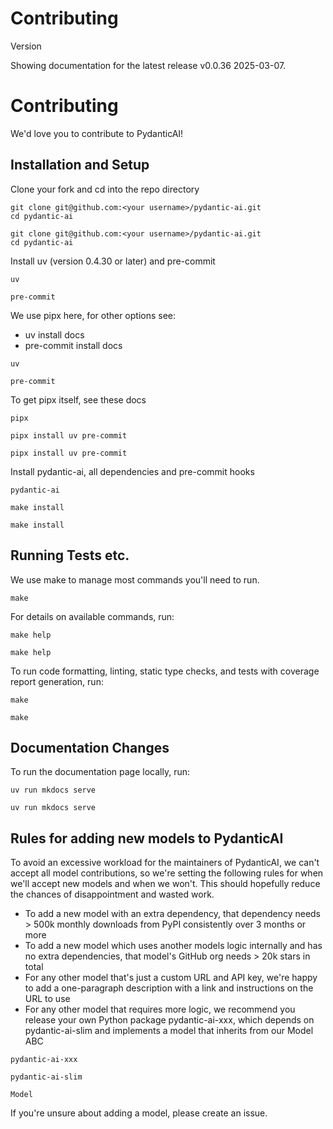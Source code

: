 # Contributing

Version

Showing documentation for the latest release v0.0.36 2025-03-07.

# Contributing

We'd love you to contribute to PydanticAI!

## Installation and Setup

Clone your fork and cd into the repo directory

```
git clone git@github.com:<your username>/pydantic-ai.git
cd pydantic-ai
```

```
git clone git@github.com:<your username>/pydantic-ai.git
cd pydantic-ai
```

Install uv (version 0.4.30 or later) and pre-commit

```
uv
```

```
pre-commit
```

We use pipx here, for other options see:

* uv install docs
* pre-commit install docs

```
uv
```

```
pre-commit
```

To get pipx itself, see these docs

```
pipx
```

```
pipx install uv pre-commit
```

```
pipx install uv pre-commit
```

Install pydantic-ai, all dependencies and pre-commit hooks

```
pydantic-ai
```

```
make install
```

```
make install
```

## Running Tests etc.

We use make to manage most commands you'll need to run.

```
make
```

For details on available commands, run:

```
make help
```

```
make help
```

To run code formatting, linting, static type checks, and tests with coverage report generation, run:

```
make
```

```
make
```

## Documentation Changes

To run the documentation page locally, run:

```
uv run mkdocs serve
```

```
uv run mkdocs serve
```

## Rules for adding new models to PydanticAI

To avoid an excessive workload for the maintainers of PydanticAI, we can't accept all model contributions, so we're setting the following rules for when we'll accept new models and when we won't. This should hopefully reduce the chances of disappointment and wasted work.

* To add a new model with an extra dependency, that dependency needs > 500k monthly downloads from PyPI consistently over 3 months or more
* To add a new model which uses another models logic internally and has no extra dependencies, that model's GitHub org needs > 20k stars in total
* For any other model that's just a custom URL and API key, we're happy to add a one-paragraph description with a link and instructions on the URL to use
* For any other model that requires more logic, we recommend you release your own Python package pydantic-ai-xxx, which depends on pydantic-ai-slim and implements a model that inherits from our Model ABC

```
pydantic-ai-xxx
```

```
pydantic-ai-slim
```

```
Model
```

If you're unsure about adding a model, please create an issue.

